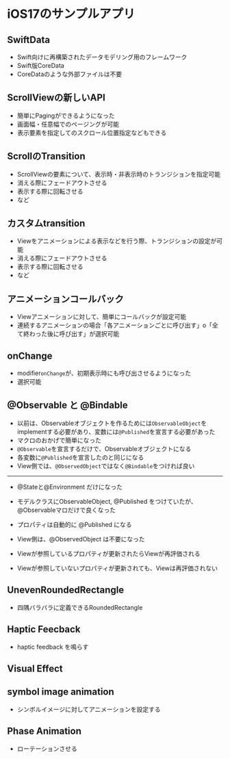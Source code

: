 # iOS17のサンプルアプリ

## SwiftData

- Swift向けに再構築されたデータモデリング用のフレームワーク
- Swift版CoreData
- CoreDataのような外部ファイルは不要

## ScrollViewの新しいAPI

- 簡単にPagingができるようになった
- 画面幅・任意幅でのページングが可能
- 表示要素を指定してのスクロール位置指定などもできる

## ScrollのTransition

- ScrollViewの要素について、表示時・非表示時のトランジションを指定可能
- 消える際にフェードアウトさせる
- 表示する際に回転させる
- など

## カスタムtransition

- Viewをアニメーションによる表示などを行う際、トランジションの設定が可能
- 消える際にフェードアウトさせる
- 表示する際に回転させる
- など

## アニメーションコールバック

- Viewアニメーションに対して、簡単にコールバックが設定可能
- 連続するアニメーションの場合「各アニメーションごとに呼び出す」o「全て終わった後に呼び出す」が選択可能

## onChange

- modifier`onChange`が、初期表示時にも呼び出させるようになった
- 選択可能

## @Observable と @Bindable

- 以前は、Observableオブジェクトを作るためには`ObservableObject`をimplementする必要があり、変数には`@Published`を宣言する必要があった
- マクロのおかげで簡単になった
- `@Observable`を宣言するだけで、Observableオブジェクトになる
- 各変数に`@Published`を宣言したのと同じになる
- View側では、`@ObservedObject`ではなく`@Bindable`をつければ良い

--- 

- @Stateと@Environment だけになった
- モデルクラスにObservableObject, @Published をつけていたが、@Observableマロだけで良くなった
- プロパティは自動的に @Published になる

- View側は、@ObservedObject は不要になった
- Viewが参照しているプロパティが更新されたらViewが再評価される
- Viewが参照していないプロパティが更新されても、Viewは再評価されない

## UnevenRoundedRectangle

- 四隅バラバラに定義できるRoundedRectangle

## Haptic Feecback

- haptic feedback を鳴らす

## Visual Effect

## symbol image animation

- シンボルイメージに対してアニメーションを設定する

## Phase Animation

- ローテーションさせる